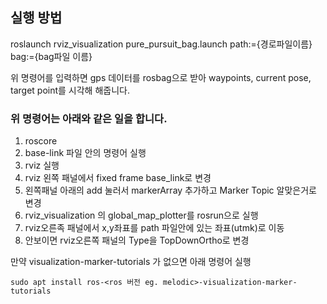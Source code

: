 ## 실행 방법 
roslaunch rviz_visualization pure_pursuit_bag.launch path:={경로파일이름} bag:={bag파일 이름}

위 명령어를 입력하면 gps 데이터를 rosbag으로 받아 waypoints, current pose, target point를 시각해 해줍니다.

### 위 명령어는 아래와 같은 일을 합니다.
1. roscore
2. base-link 파일 안의 명령어 실행
3. rviz 실행
4. rviz 왼쪽 패널에서 fixed frame base_link로 변경
5. 왼쪽패널 아래의 add 눌러서 markerArray 추가하고 Marker Topic 알맞은거로 변경
6. rviz_visualization 의 global_map_plotter를 rosrun으로 실행 
7. rviz오른족 패널에서 x,y좌표를 path 파일안에 있는 좌표(utmk)로 이동
8. 안보이면 rviz오른쪽 패널의 Type을 TopDownOrtho로 변경 

만약 visualization-marker-tutorials 가 없으면 아래 명령어 실행

`sudo apt install ros-<ros 버전 eg. melodic>-visualization-marker-tutorials`
